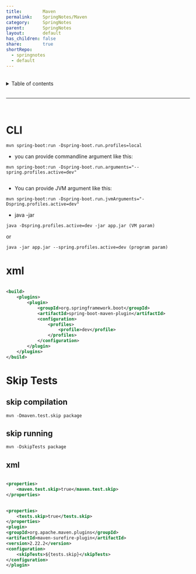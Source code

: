 ```yaml
---  
title:        Maven  
permalink:    SpringNotes/Maven  
category:     SpringNotes  
parent:       SpringNotes  
layout:       default  
has_children: false  
share:        true  
shortRepo:  
  - springnotes  
  - default  
---  
```

  
  
<br/>  
  
<details markdown="block">  
<summary>  
Table of contents  
</summary>  
{: .text-delta }  
1. TOC  
{:toc}  
</details>  
  
<br/>  
  
***  
  
<br/>  
  
# CLI  
  
```shell  
mvn spring-boot:run -Dspring-boot.run.profiles=local  
```  
  
- you can provide commandline argument like this:  
  
```shell  
mvn spring-boot:run -Dspring-boot.run.arguments="--spring.profiles.active=dev"  
  
```  
  
- You can provide JVM argument like this:  
  
```shell  
mvn spring-boot:run -Dspring-boot.run.jvmArguments="-Dspring.profiles.active=dev"  
```  
  
- java -jar  
  
```shell  
java -Dspring.profiles.active=dev -jar app.jar (VM param)  
```  
  
or  
  
```shell  
java -jar app.jar --spring.profiles.active=dev (program param)  
```  
  
# xml  
  
```xml  
  
<build>  
    <plugins>  
        <plugin>  
            <groupId>org.springframework.boot</groupId>  
            <artifactId>spring-boot-maven-plugin</artifactId>  
            <configuration>  
                <profiles>  
                    <profile>dev</profile>  
                </profiles>  
            </configuration>  
        </plugin>  
    </plugins>  
</build>  
```  
  
# Skip Tests  
  
## skip compilation  
  
 ```shell  
mvn -Dmaven.test.skip package  
```  
  
## skip running  
  
```shell  
mvn -DskipTests package  
```  
  
## xml  
  
```xml  
  
<properties>  
    <maven.test.skip>true</maven.test.skip>  
</properties>  
```  
  
```xml  
  
<properties>  
    <tests.skip>true</tests.skip>  
</properties>  
<plugin>  
<groupId>org.apache.maven.plugins</groupId>  
<artifactId>maven-surefire-plugin</artifactId>  
<version>2.22.2</version>  
<configuration>  
    <skipTests>${tests.skip}</skipTests>  
</configuration>  
</plugin>  
```